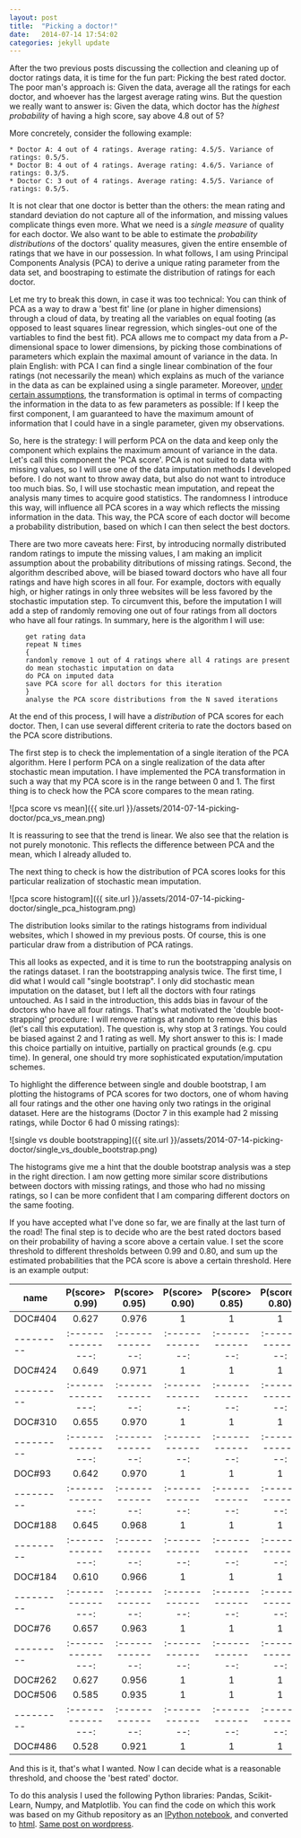 ```yaml
---
layout: post
title:  "Picking a doctor!"
date:   2014-07-14 17:54:02
categories: jekyll update
---
```

After the two previous posts discussing the collection and cleaning up of doctor ratings data, it is time for the fun part: 
Picking the best rated doctor. The poor man's approach is: Given the data, average all the ratings for each doctor, and 
whoever has the largest average rating wins. But the question we really want to answer is: Given the data, which doctor has 
the _highest probability_ of having a high score, say above 4.8 out of 5?

More concretely, consider the following example:

    * Doctor A: 4 out of 4 ratings. Average rating: 4.5/5. Variance of ratings: 0.5/5.
    * Doctor B: 4 out of 4 ratings. Average rating: 4.6/5. Variance of ratings: 0.3/5.
    * Doctor C: 3 out of 4 ratings. Average rating: 4.5/5. Variance of ratings: 0.5/5.

It is not clear that one doctor is better than the others: the mean rating and standard deviation do not capture all of the 
information, and missing values complicate things even more. What we need is a _single measure_ of quality for each doctor. 
We also want to be able to estimate the _probability distributions_ of the doctors' quality measures, given the entire ensemble 
of ratings that we have in our possession. In what follows, I am using Principal Components Analysis (PCA) to derive a unique 
rating parameter from the data set, and boostraping to estimate the distribution of ratings for each doctor.

Let me try to break this down, in case it was too technical: You can think of PCA as a way to draw a 'best fit' line (or plane in 
higher dimensions) through a cloud of data, by treating all the variables on equal footing (as opposed to least squares linear 
regression, which singles-out one of the vartiables to find the best fit). PCA allows me to compact my data from a $P$-dimensional space to lower dimensions, by picking those combinations of parameters which explain the maximal amount of variance in the data. In plain English: with PCA I can find a single linear combination of the four ratings (not necessarily the mean) which explains as much of the variance in the data as can be explained using a single parameter.  Moreover, 
[under certain assumptions](http://en.wikipedia.org/wiki/Principal_component_analysis#PCA_and_information_theory), the 
transformation is optimal in terms of compacting the information in the data to as few parameters as possible: If I keep the first component, I am guaranteed to have the maximum amount of information that I could have in a single parameter, given my observations.

So, here is the strategy: I will perform PCA on the data and keep only the component which explains the maximum amount of variance in the data. Let's call this component the 'PCA score'. PCA is not suited to data with missing values, so I will use one of the data imputation methods I developed before. I do not want to throw  away data, but also do not want to introduce too much bias. So, I will use stochastic mean imputation, and repeat the analysis many times to acquire good statistics. The randomness I introduce this way, will influence all PCA scores in a way which reflects the missing information in the data. This way, the PCA score of each doctor will become a probability distribution, based on which I can then select the best doctors.

There are two more caveats here: First, by introducing normally distributed random ratings to impute the missing values, I am making an implicit assumption about the probability ditributions of missing ratings. Second, the algorithm described above, will be biased toward doctors who have all four ratings and have high scores in all four. For example, doctors with equally high, or higher ratings in only three websites will be less favored by the stochastic imputation step. To circumvent this, before the imputation I will add a step of randomly removing one out of four ratings from all doctors who have all four ratings. In summary, here is the algorithm I will use:

		get rating data
		repeat N times
		{
		randomly remove 1 out of 4 ratings where all 4 ratings are present
		do mean stochastic imputation on data
		do PCA on imputed data
		save PCA score for all doctors for this iteration
		}
		analyse the PCA score distributions from the N saved iterations

At the end of this process, I will have a _distribution_ of PCA scores for each doctor. Then, I can use several different criteria to rate the doctors based  on the PCA score distributions.

The first step is to check the implementation of a single iteration of the PCA algorithm. Here I perform PCA on a single realization of the data after stochastic mean imputation. I have implemented the PCA transformation in such a way that my PCA score is in the range between 0 and 1. The first thing is to check how the PCA score compares to the mean rating.

![pca score vs mean]({{ site.url }}/assets/2014-07-14-picking-doctor/pca_vs_mean.png)

It is reassuring to see that the trend is linear. We also see that the  relation is not purely monotonic. This reflects the difference between PCA and the mean, which I already alluded to.

The next thing to check is how the distribution of PCA scores looks for this particular realization of stochastic mean imputation.

![pca score histogram]({{ site.url }}/assets/2014-07-14-picking-doctor/single_pca_histogram.png)

The distribution looks similar to the ratings histograms from individual websites, which I showed in my previous posts. Of course, this is one particular draw from a distribution of PCA ratings.

This all looks as expected, and it is time to run the bootstrapping analysis on the ratings dataset. I ran the bootstrapping analysis twice. The first time, I did what I would call "single bootstrap". I only did stochastic mean imputation on the dataset, but I left all the doctors with four ratings untouched. As I said in the introduction, this adds bias in favour of the doctors who have all four ratings. That's what motivated the 'double boot-strapping' procedure: I will remove ratings at random to remove this bias (let's call this exputation). The question is, why stop at 3 ratings. You could be biased against 2 and 1 rating as well. My short answer to this is: I made this choice partially on intuitive, partially on practical grounds (e.g. cpu time). In general, one should try more sophisticated exputation/imputation schemes.

To highlight the difference between single and double bootstrap, I am plotting the histograms of PCA scores for two doctors, one of whom having all four ratings and the other one having only two ratings in the original dataset. Here are the histograms (Doctor 7 in this example had 2 missing ratings, while Doctor 6 had 0 missing ratings):

![single vs double bootstrapping]({{ site.url }}/assets/2014-07-14-picking-doctor/single_vs_double_bootstrap.png)

The histograms give me a hint that the double bootstrap analysis was a step in the right direction. I am now getting more similar score distributions between doctors with missing ratings, and those who had no missing ratings, so I can be more confident that I am comparing different doctors on the same footing.

If you have accepted what I've done so far, we are finally at the last turn of the road! The final step is to decide who are the best rated doctors based on their probability of having a score above a certain value. I set the score threshold to different thresholds between 0.99 and 0.80, and sum up the estimated probabilities that the PCA score is above a certain threshold. Here is an example output:

|  name   | P(score> 0.99) | P(score> 0.95) | P(score> 0.90) | P(score> 0.85) | P(score> 0.80) |
|---------|:---------------:|:--------------:|:--------------:|:--------------:|:--------------:|
| DOC#404 | 0.627 | 0.976  | 1 | 1 | 1 |
|---------|:---------------:|:--------------:|:--------------:|:--------------:|:--------------:|
| DOC#424 | 0.649 | 0.971  | 1 | 1 | 1 |
|---------|:---------------:|:--------------:|:--------------:|:--------------:|:--------------:|
| DOC#310 | 0.655 | 0.970  | 1 | 1 | 1 |
|---------|:---------------:|:--------------:|:--------------:|:--------------:|:--------------:|
| DOC#93  | 0.642 | 0.970  | 1 | 1 | 1 |
|---------|:---------------:|:--------------:|:--------------:|:--------------:|:--------------:|
| DOC#188 | 0.645 | 0.968  | 1 | 1 | 1 |
|---------|:---------------:|:--------------:|:--------------:|:--------------:|:--------------:|
| DOC#184 |	0.610  | 0.966 | 1 | 1 | 1 |
|---------|:---------------:|:--------------:|:--------------:|:--------------:|:--------------:|
| DOC#76  |	0.657 |	0.963  | 1 | 1 | 1 |
|---------|:---------------:|:--------------:|:--------------:|:--------------:|:--------------:|
| DOC#262 | 0.627 | 0.956 | 1 | 1 | 1 |
| DOC#506 | 0.585 | 0.935 | 1 | 1 | 1 |
|---------|:---------------:|:--------------:|:--------------:|:--------------:|:--------------:|
| DOC#486 | 0.528 | 0.921 | 1 | 1 | 1 |


And this is it, that's what I wanted. Now I can decide what is a reasonable threshold, and choose the 'best rated' doctor.

To do this analysis I used the following Python libraries: Pandas, Scikit-Learn, Numpy, and Matplotlib. You can find the code on which this work was based on my Github repository as an [IPython notebook](https://github.com/nikos-daniilidis/find-md/blob/master/find_me_a_doc_pca-score.ipynb), and converted to [html](http://nikos-daniilidis.github.io/find-md/find_me_a_doc_pca-score.html). [Same post on wordpress](http://oligotropos.wordpress.com/2014/07/14/picking-a-doctor/).


